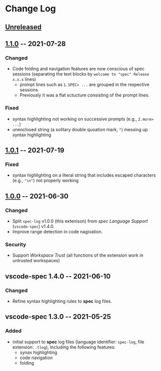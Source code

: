 # Change Log

<!-- All notable changes to the "vscode-spec-log" extension will be documented in this file. -->

## [Unreleased]

## [1.1.0] -- 2021-07-28

### Changed

- Code folding and navigation features are now conscious of spec sessions (separating the text blocks by `welcome to "spec" Release x.x.x` lines)
  - prompt lines such as `1.SPEC> ...` are grouped in the respective sessions.
  - Previously it was a flat sctucture consisting of the prompt lines.

### Fixed

- syntax highlighting not working on successive prompts (e.g., `2.more> ...`)
- unenclosed string (a solitary double quoation mark, `"`) messing up syntax highlighting

## [1.0.1] -- 2021-07-19

### Fixed

- syntax highlighting on a literal string that includes escaped characters (e.g., `"\n"`) not properly working

## [1.0.0] -- 2021-06-30

### Changed

- Split `spec-log` v1.0.0 (this extenison) from _spec Language Support_ (`vscode-spec`) v1.4.0.
- Improve range detection in code nagivation.

### Security

- Support _Workspace Trust_ (all functions of the extension work in untrusted workspaces)

## vscode-spec 1.4.0 -- 2021-06-10

### Changed

- Refine syntax highlighting rules to __spec__ log files.

## vscode-spec 1.3.0 -- 2021-05-25

### Added

- initial support to __spec__ log files (language identifier: `spec-log`, file extension: `.tlog`), including the following features:
  - synax highlighting
  - code navigation
  - folding

[Unreleased]: https://github.com/fujidana/vscode-spec-log/compare/v1.1.0...HEAD
[1.1.0]: https://github.com/fujidana/vscode-spec-log/compare/v1.0.1...v1.1.0
[1.0.1]: https://github.com/fujidana/vscode-spec-log/compare/v1.0.0...v1.0.1
[1.0.0]: https://github.com/fujidana/vscode-spec-log/releases/tag/v1.0.0
